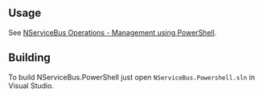## Usage

See [NServiceBus Operations - Management using PowerShell](https://docs.particular.net/nservicebus/operations/management-using-powershell).

## Building

To build NServiceBus.PowerShell just open `NServiceBus.Powershell.sln` in Visual Studio.
